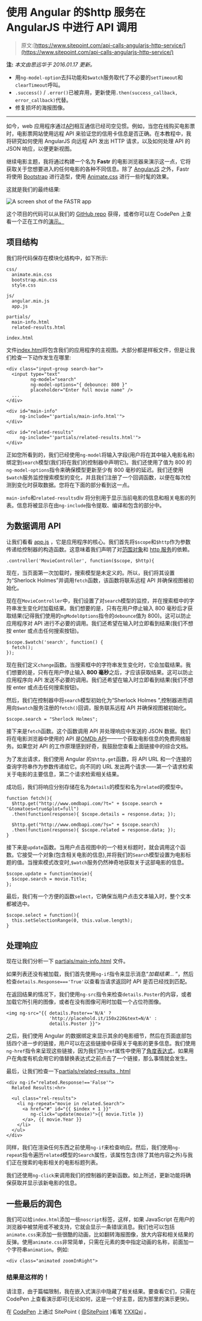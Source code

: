# 使用 Angular 的$http 服务在 AngularJS 中进行 API 调用

> 原文:[https://www.sitepoint.com/api-calls-angularjs-http-service/](https://www.sitepoint.com/api-calls-angularjs-http-service/)

**注:** *本文由思远华于 2016.01.17 更新。*

*   用`ng-model-option`去抖功能和`$watch`服务取代了不必要的`setTimeout`和`clearTimeout`呼叫。
*   `.success()` / `.error()`已被弃用，更新使用`.then(success_callback, error_callback)`代替。
*   修复损坏的海报图像。

* * *

如今，web 应用程序通过[API](http://en.wikipedia.org/wiki/Application_programming_interface)相互通信已经司空见惯。例如，当您在线购买电影票时，电影票网站使用远程 API 来验证您的信用卡信息是否正确。在本教程中，我将研究如何使用 AngularJS 向远程 API 发出 HTTP 请求，以及如何处理 API 的 JSON 响应，以便更新视图。

继续电影主题，我将通过构建一个名为 **Fastr** 的电影浏览器来演示这一点，它将获取关于您想要进入的任何电影的各种不同信息。除了 [AngularJS](https://angularjs.org/) 之外，Fastr 将使用 [Bootstrap](http://getbootstrap.com/) 进行造型，使用 [Animate.css](http://daneden.github.io/animate.css/) 进行一些时髦的效果。

这就是我们的最终结果:

![A screen shot of the FASTR app](../Images/3d4ec828951a48bb9f1d8d0ed67203e9.png)

这个项目的代码可以从我们的 [GitHub repo](https://github.com/sitepoint-editors/fastr) 获得，或者你可以在 CodePen 上查看一个正在工作的[演示。](http://codepen.io/SitePoint/pen/YXXQxj)

## 项目结构

我们将代码保存在模块化结构中，如下所示:

```
css/
  animate.min.css
  bootstrap.min.css
  style.css

js/
  angular.min.js
  app.js

partials/
  main-info.html
  related-results.html

index.html
```

文件[index.html](https://github.com/sitepoint-editors/fastr/blob/master/index.html)将包含我们的应用程序的主视图。大部分都是样板文件，但是让我们检查一下动作发生在哪里:

```
<div class="input-group search-bar">
  <input type="text" 
         ng-model="search" 
         ng-model-options="{ debounce: 800 }"
         placeholder="Enter full movie name" />
  ...
</div>

<div id="main-info" 
     ng-include="'partials/main-info.html'">
</div>

<div id="related-results" 
     ng-include="'partials/related-results.html'">
</div>
```

正如您所看到的，我们已经使用`ng-model`将输入字段(用户将在其中输入电影名称)绑定到`search`模型(我们将在我们的控制器中声明它)。我们还使用了值为 800 的`ng-model-options`指令来确保模型更新至少有 800 毫秒的延迟。我们还使用`$watch`服务监控搜索模型的变化，并且我们注册了一个回调函数，以便在每次检测到变化时获取数据。您将在下面的部分看到这一点。

`main-info`和`related-results`div 将分别用于显示当前电影的信息和相关电影的列表。信息将被显示在由`ng-include`指令提取、编译和包含的部分中。

## 为数据调用 API

让我们看看 [app.js](https://github.com/sitepoint-editors/fastr/blob/master/js/app.js) ，它是应用程序的核心。我们首先将`$scope`和`$http`作为参数传递给控制器的构造函数。这意味着我们声明了对[范围对象](https://docs.angularjs.org/guide/scope)和 [http 服务](https://docs.angularjs.org/api/ng/service/%24http)的依赖。

```
.controller('MovieController', function($scope, $http){
```

现在，当页面第一次加载时，搜索模型是未定义的。所以，我们将其设置为“Sherlock Holmes”并调用`fetch`函数，该函数将联系远程 API 并确保视图被初始化。

现在在`MovieController`中，我们设置了对`search`模型的监控，并在搜索框中的字符串发生变化时加载结果。我们想要的是，只有在用户停止输入 800 毫秒后才获取结果(记得我们使用的`ngModelOptions`指令的`debounce`值为 800)。这可以防止应用程序对 API 进行不必要的调用。我们还希望在输入时立即看到结果(我们不想按 enter 或点击任何搜索按钮)。

```
$scope.$watch('search', function() {
  fetch();
});
```

现在我们定义`change`函数。当搜索框中的字符串发生变化时，它会加载结果。我们想要的是，只有在用户停止输入 **800 毫秒**之后，才应该获取结果。这可以防止应用程序向 API 发送不必要的调用。我们还希望在输入时立即看到结果(我们不想按 enter 或点击任何搜索按钮)。

然后，我们在控制器中将`search`模型初始化为“Sherlock Holmes ”,控制器进而调用向`$watch`服务注册的`fetch()`回调，服务联系远程 API 并确保视图被初始化。

```
$scope.search = "Sherlock Holmes";
```

接下来是`fetch`函数。这个函数调用 API 并处理响应中发送的 JSON 数据。我们将在电影浏览器中使用的 API 是[OMDb API](http://www.omdbapi.com/)——一个获取电影信息的免费网络服务。如果您对 API 的工作原理感到好奇，我鼓励您查看上面链接中的综合文档。

为了发出请求，我们使用 Angular 的`$http.get`函数，将 API URL 和一个连接的查询字符串作为参数传递给它。向不同的 URL 发出两个请求——第一个请求检索关于电影的主要信息，第二个请求检索相关结果。

成功后，我们将响应分别存储在名为`details`的模型和名为`related`的模型中。

```
function fetch(){
  $http.get("http://www.omdbapi.com/?t=" + $scope.search + "&tomatoes=true&plot=full")
  .then(function(response){ $scope.details = response.data; });

  $http.get("http://www.omdbapi.com/?s=" + $scope.search)
  .then(function(response){ $scope.related = response.data; });
}
```

接下来是`update`函数。当用户点击视图中的一个相关标题时，就会调用这个函数。它接受一个对象(包含相关电影的信息),并将我们的`Search`模型设置为电影标题的值。当搜索模式改变时,`$watch`服务仍然神奇地获取关于这部电影的信息。

```
$scope.update = function(movie){
  $scope.search = movie.Title;
};
```

最后，我们有一个方便的函数`select`，它确保当用户点击文本输入时，整个文本都被选中。

```
$scope.select = function(){
  this.setSelectionRange(0, this.value.length);
}
```

## 处理响应

现在让我们分析一下 [partials/main-info.html](https://github.com/sitepoint-editors/fastr/blob/master/partials/main-info.html) 文件。

如果列表还没有被加载，我们首先使用`ng-if`指令来显示消息“*加载结果…* ”，然后检查`details.Response==='True'`以查看当请求返回时 API 是否已经找到匹配。

在返回结果的情况下，我们使用`ng-src`指令来检查`details.Poster`的内容，或者加载它所引用的图像，或者在没有图像可用时加载一个占位符图像。

```
<img ng-src="{{ details.Poster=='N/A' ?  
                'http://placehold.it/150x220&text=N/A' : 
                details.Poster }}">
```

之后，我们使用 Angular 的数据绑定来显示其余的电影细节，然后在页面底部包括四个进一步的链接，用户可以在这些链接中获得关于电影的更多信息。我们使用`ng-href`指令来呈现这些链接，因为我们在`href`属性中使用了[角度表达式](https://docs.angularjs.org/guide/expression)，如果用户在角度有机会用它的值替换表达式之前点击了一个链接，那么事情就会发生。

最后，让我们检查一下[partials/related-results . html](https://github.com/sitepoint-editors/fastr/blob/master/partials/related-results.html)

```
<div ng-if="related.Response!=='False'">
  Related Results:<hr>

  <ul class="rel-results">
    <li ng-repeat="movie in related.Search">
      <a href="#" id="{{ $index + 1 }}" 
         ng-click="update(movie)">{{ movie.Title }}
      </a>, {{ movie.Year }}
    </li>
  </ul>
</div>
```

同样，我们在渲染任何东西之前使用`ng-if`来检查响应。然后，我们使用`ng-repeat`指令遍历`related`模型的`Search`属性，该属性包含(除了其他内容之外)与我们正在搜索的电影相关的电影标题列表。

我们还使用`ng-click`来调用我们的控制器的更新函数。如上所述，更新功能将确保获取并显示该新电影的信息。

## 一些最后的润色

我们可以给`index.html`添加一些`noscript`标签，这样，如果 JavaScript 在用户的浏览器中被禁用或不被支持，它就会显示一条错误消息。我们也可以包括`animate.css`来添加一些很酷的动画，比如翻转海报图像，放大内容和相关结果的反弹。使用`animate.css`非常简单，只需在元素的类中指定动画的名称，前面加一个字符串`animation`。例如:

```
<div class="animated zoomInRight">
```

### 结果是这样的！

请注意，由于篇幅限制，我在嵌入式演示中隐藏了相关结果。要查看它们，只需在 CodePen 上查看演示即可(无论如何，这是一个好主意，因为那里的演示更快)。

在 [CodePen](http://codepen.io) 上通过 SitePoint ( [@SitePoint](http://codepen.io/SitePoint) )看笔 [YXXQxj](http://codepen.io/SitePoint/pen/YXXQxj/) 。